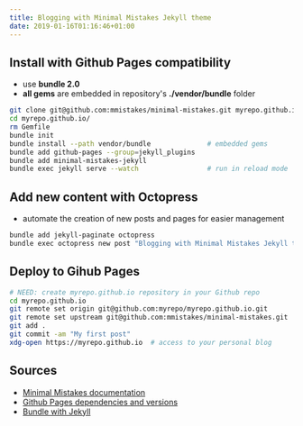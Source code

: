 ```yaml
---
title: Blogging with Minimal Mistakes Jekyll theme
date: 2019-01-16T01:16:46+01:00
---
```


## Install with Github Pages compatibility ##

* use **bundle 2.0**
* **all gems** are embedded in repository's **./vendor/bundle** folder

```sh
git clone git@github.com:mmistakes/minimal-mistakes.git myrepo.github.io
cd myrepo.github.io/
rm Gemfile
bundle init
bundle install --path vendor/bundle              # embedded gems
bundle add github-pages --group=jekyll_plugins
bundle add minimal-mistakes-jekyll
bundle exec jekyll serve --watch                 # run in reload mode

```

## Add new content with Octopress ##

* automate the creation of new posts and pages for easier management


```sh
bundle add jekyll-paginate octopress
bundle exec octopress new post "Blogging with Minimal Mistakes Jekyll theme"

```
## Deploy to Gihub Pages ##

```sh
# NEED: create myrepo.github.io repository in your Github repo
cd myrepo.github.io
git remote set origin git@github.com:myrepo/myrepo.github.io.git
git remote set upstream git@github.com:mmistakes/minimal-mistakes.git
git add .
git commit -am "My first post"
xdg-open https://myrepo.github.io  # access to your personal blog

```

## Sources ##

* [Minimal Mistakes documentation](https://mmistakes.github.io/minimal-mistakes/docs/docs-2-2/#new-page)
* [Github Pages dependencies and versions](http://pages.github.com/versions/)
* [Bundle with Jekyll](https://jekyllrb.com/tutorials/using-jekyll-with-bundler/)


